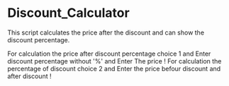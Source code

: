 # Discount_Calculator
This script calculates the price after the discount and can show the discount percentage.

For calculation the price after discount percentage choice 1 and Enter discount percentage without '%' and Enter The price !
For calculation the percentage of discount choice 2 and Enter the price befour discount and after discount !
